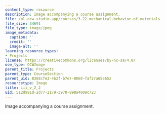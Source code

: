 ```yaml
---
content_type: resource
description: Image accompanying a course assignment.
file: /ol-ocw-studio-app/courses/3-22-mechanical-behavior-of-materials-spring-2008/512d991d2d7721793978898a4009c723_iii_v_2_2.jpg
file_size: 34691
file_type: image/jpeg
image_metadata:
  caption: ''
  credit: ''
  image-alt: ''
learning_resource_types:
- Projects
license: https://creativecommons.org/licenses/by-nc-sa/4.0/
ocw_type: OCWImage
parent_title: Projects
parent_type: CourseSection
parent_uid: 8388cfe3-4b2f-b7e7-0060-faf27a65e652
resourcetype: Image
title: iii_v_2_2
uid: 512d991d-2d77-2179-3978-898a4009c723
---
```

Image accompanying a course assignment.